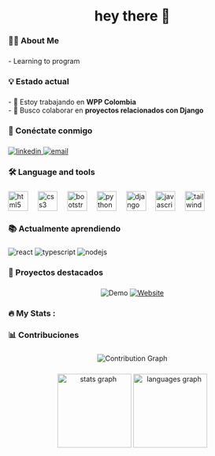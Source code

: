 <h1 align="center">hey there 👋</h1>

###

<h3 align="left">👩‍💻 About Me</h3>

###

<p align="left">- Learning to program</p>

###

<h3 align="left">💡 Estado actual</h3>

###

<div align="left">
  - 🔭 Estoy trabajando en <b>WPP Colombia</b><br>
  - 👯 Busco colaborar en <b>proyectos relacionados con Django</b><br>
</div>

###

<h3 align="left">🔗 Conéctate conmigo</h3>

###

<div align="left">
  <a href="https://www.linkedin.com/in/samuel-lemos-916b91353/" target="_blank">
    <img src="https://img.shields.io/badge/LinkedIn-0077B5?style=for-the-badge&logo=linkedin&logoColor=white" alt="linkedin"/>
  </a>
  <a href="mailto:samuellemos907@gmail.com" target="_blank">
    <img src="https://img.shields.io/badge/Email-D14836?style=for-the-badge&logo=gmail&logoColor=white" alt="email"/>
  </a>
</div>

###

<h3 align="left">🛠 Language and tools</h3>

###

<div align="left">
  <img src="https://cdn.jsdelivr.net/gh/devicons/devicon/icons/html5/html5-original.svg" height="40" alt="html5 logo"  />
  <img width="12" />
  <img src="https://cdn.jsdelivr.net/gh/devicons/devicon/icons/css3/css3-original.svg" height="40" alt="css3 logo"  />
  <img width="12" />
  <img src="https://cdn.jsdelivr.net/gh/devicons/devicon/icons/bootstrap/bootstrap-original.svg" height="40" alt="bootstrap logo"  />
  <img width="12" />
  <img src="https://cdn.jsdelivr.net/gh/devicons/devicon/icons/python/python-original.svg" height="40" alt="python logo"  />
  <img width="12" />
  <img src="https://cdn.jsdelivr.net/gh/devicons/devicon/icons/django/django-plain.svg" height="40" alt="django logo"  />
  <img width="12" />
  <img src="https://cdn.jsdelivr.net/gh/devicons/devicon/icons/javascript/javascript-original.svg" height="40" alt="javascript logo"  />
  <img width="12" />
  <img src="https://skillicons.dev/icons?i=tailwind" height="40" alt="tailwindcss logo"  />
</div>

###

<h3 align="left">📚 Actualmente aprendiendo</h3>

###

<div align="left">
  <img src="https://img.shields.io/badge/Flutter-20232A?style=for-the-badge&logo=react&logoColor=61DAFB" alt="react"/>
  <img src="https://img.shields.io/badge/Dart-007ACC?style=for-the-badge&logo=typescript&logoColor=white" alt="typescript"/>
  <img src="https://img.shields.io/badge/JavaScript-339933?style=for-the-badge&logo=nodedotjs&logoColor=white" alt="nodejs"/>
</div>

###

<h3 align="left">🚀 Proyectos destacados</h3>

###

<div align="center" justify="space-between>

  <a href="https://senadsogarzon.com/" target="_blank">
    <img src="https://img.shields.io/badge/Demo-Ver_Proyecto-blue?style=for-the-badge&logo=googlechrome&logoColor=white" alt="Demo" />
  </a>
  
  <a href="https://tiendaluigui.senadsogarzon.com/" target="_blank">
    <img src="https://img.shields.io/badge/Website-Visitar_Sitio-green?style=for-the-badge&logo=safari&logoColor=white" alt="Website" />
  </a>
</div>

###

<h3 align="left">🔥 My Stats :</h3>

###

<h3 align="left">📊 Contribuciones</h3>

###

<div align="center">
  <img src="https://github-readme-activity-graph.vercel.app/graph?username=SamuelLemos01&theme=dracula" alt="Contribution Graph" />
</div>

###

<div align="center">
  <img src="https://github-readme-stats.vercel.app/api?username=SamuelLemos01&hide_title=false&hide_rank=false&show_icons=true&include_all_commits=true&count_private=true&disable_animations=false&theme=dracula&locale=en&hide_border=false&order=1" height="150" alt="stats graph"  />
  <img src="https://github-readme-stats.vercel.app/api/top-langs?username=SamuelLemos01&locale=en&hide_title=true&layout=compact&card_width=320&langs_count=5&theme=merko&hide_border=false&order=2" height="150" alt="languages graph"  />
</div>

###
